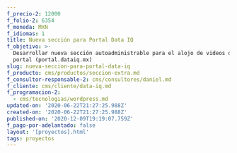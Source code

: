 ```yaml
---
f_precio-2: 12000
f_folio-2: 6354
f_moneda: MXN
f_idiomas: 1
title: Nueva sección para Portal Data IQ
f_objetivo: >-
  Desarrollar nueva sección autoadministrable para el alojo de videos dentro del
  portal (portal.dataiq.mx)
slug: nueva-seccion-para-portal-data-iq
f_producto: cms/productos/seccion-extra.md
f_consultor-responsable-2: cms/consultores/daniel.md
f_cliente: cms/cliente/data-iq.md
f_programacion-2:
  - cms/tecnologias/wordpress.md
updated-on: '2020-06-22T21:27:25.988Z'
created-on: '2020-06-22T21:27:25.988Z'
published-on: '2020-12-09T19:19:07.759Z'
f_pago-por-adelantado: false
layout: '[proyectos].html'
tags: proyectos
---
```



